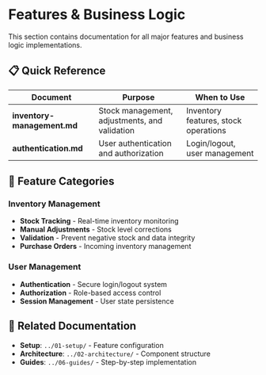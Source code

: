 # Features & Business Logic

This section contains documentation for all major features and business logic implementations.

## 📋 Quick Reference

| Document | Purpose | When to Use |
|----------|---------|-------------|
| **inventory-management.md** | Stock management, adjustments, and validation | Inventory features, stock operations |
| **authentication.md** | User authentication and authorization | Login/logout, user management |

## 🎯 Feature Categories

### Inventory Management
- **Stock Tracking** - Real-time inventory monitoring
- **Manual Adjustments** - Stock level corrections
- **Validation** - Prevent negative stock and data integrity
- **Purchase Orders** - Incoming inventory management

### User Management
- **Authentication** - Secure login/logout system
- **Authorization** - Role-based access control
- **Session Management** - User state persistence

## 🔗 Related Documentation

- **Setup**: `../01-setup/` - Feature configuration
- **Architecture**: `../02-architecture/` - Component structure
- **Guides**: `../06-guides/` - Step-by-step implementation
